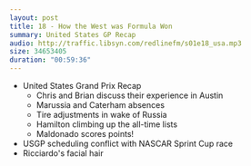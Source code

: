 ```yaml
---
layout: post
title: 18 - How the West was Formula Won
summary: United States GP Recap
audio: http://traffic.libsyn.com/redlinefm/s01e18_usa.mp3
size: 34653405
duration: "00:59:36"
---
```


* United States Grand Prix Recap
  * Chris and Brian discuss their experience in Austin
  * Marussia and Caterham absences
  * Tire adjustments in wake of Russia
  * Hamilton climbing up the all-time lists
  * Maldonado scores points!
* USGP scheduling conflict with NASCAR Sprint Cup race
* Ricciardo's facial hair

<!-- more -->

<audio src="http://traffic.libsyn.com/redlinefm/s01e18_usa.mp3" preload="none" />

[Download MP3](http://traffic.libsyn.com/redlinefm/s01e18_usa.mp3)
